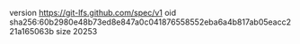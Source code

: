 version https://git-lfs.github.com/spec/v1
oid sha256:60b2980e48b73ed8e847a0c041876558552eba6a4b817ab05eacc221a165063b
size 20253

